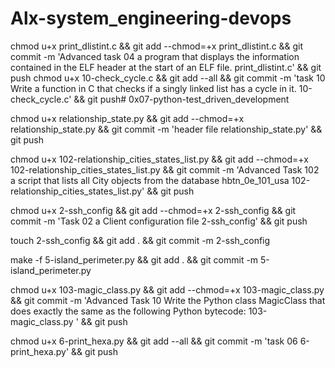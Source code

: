 # Alx-system_engineering-devops

chmod u+x print_dlistint.c && git add --chmod=+x print_dlistint.c && git commit -m 'Advanced task 04 a program that displays the information contained in the ELF header at the start of an ELF file. print_dlistint.c' && git push
chmod u+x 10-check_cycle.c && git add --all && git commit -m 'task 10 Write a function in C that checks if a singly linked list has a cycle in it. 10-check_cycle.c' && git push# 0x07-python-test_driven_development

chmod u+x relationship_state.py && git add --chmod=+x relationship_state.py && git commit -m 'header file relationship_state.py' && git push

chmod u+x 102-relationship_cities_states_list.py && git add --chmod=+x 102-relationship_cities_states_list.py && git commit -m 'Advanced Task 102 a script that lists all City objects from the database hbtn_0e_101_usa 102-relationship_cities_states_list.py' && git push

chmod u+x 2-ssh_config && git add --chmod=+x 2-ssh_config && git commit -m 'Task 02 a Client configuration file 2-ssh_config' && git push

touch 2-ssh_config && git add . && git commit -m 2-ssh_config


make -f 5-island_perimeter.py && git add . && git commit -m 5-island_perimeter.py

chmod u+x 103-magic_class.py && git add --chmod=+x 103-magic_class.py && git commit -m 'Advanced Task 10 Write the Python class MagicClass that does exactly the same as the following Python bytecode: 103-magic_class.py ' && git push

chmod u+x 6-print_hexa.py && git add --all && git commit -m 'task 06 6-print_hexa.py' && git push

